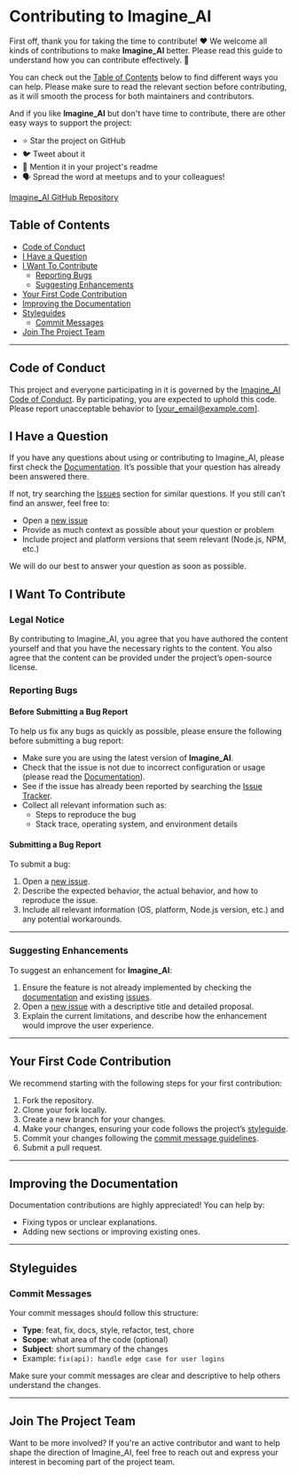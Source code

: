 # Contributing to Imagine_AI

First off, thank you for taking the time to contribute! ❤️ We welcome all kinds of contributions to make **Imagine_AI** better. Please read this guide to understand how you can contribute effectively. 🙌

You can check out the [Table of Contents](#table-of-contents) below to find different ways you can help. Please make sure to read the relevant section before contributing, as it will smooth the process for both maintainers and contributors.

And if you like **Imagine_AI** but don't have time to contribute, there are other easy ways to support the project:

- ⭐ Star the project on GitHub
- 🐦 Tweet about it
- 📄 Mention it in your project's readme
- 🗣 Spread the word at meetups and to your colleagues!

[Imagine_AI GitHub Repository](https://github.com/SurajPratap10/Imagine_AI)

## Table of Contents

- [Code of Conduct](#code-of-conduct)
- [I Have a Question](#i-have-a-question)
- [I Want To Contribute](#i-want-to-contribute)
  - [Reporting Bugs](#reporting-bugs)
  - [Suggesting Enhancements](#suggesting-enhancements)
- [Your First Code Contribution](#your-first-code-contribution)
- [Improving the Documentation](#improving-the-documentation)
- [Styleguides](#styleguides)
  - [Commit Messages](#commit-messages)
- [Join The Project Team](#join-the-project-team)

---

## Code of Conduct

This project and everyone participating in it is governed by the [Imagine_AI Code of Conduct](https://github.com/SurajPratap10/Imagine_AI/blob/main/CODE_OF_CONDUCT.md). By participating, you are expected to uphold this code. Please report unacceptable behavior to [your_email@example.com].

## I Have a Question

If you have any questions about using or contributing to Imagine_AI, please first check the [Documentation](https://github.com/SurajPratap10/Imagine_AI). It’s possible that your question has already been answered there.

If not, try searching the [Issues](https://github.com/SurajPratap10/Imagine_AI/issues) section for similar questions. If you still can’t find an answer, feel free to:

- Open a [new issue](https://github.com/SurajPratap10/Imagine_AI/issues/new)
- Provide as much context as possible about your question or problem
- Include project and platform versions that seem relevant (Node.js, NPM, etc.)

We will do our best to answer your question as soon as possible.

## I Want To Contribute

### Legal Notice

By contributing to Imagine_AI, you agree that you have authored the content yourself and that you have the necessary rights to the content. You also agree that the content can be provided under the project’s open-source license.

### Reporting Bugs

#### Before Submitting a Bug Report

To help us fix any bugs as quickly as possible, please ensure the following before submitting a bug report:

- Make sure you are using the latest version of **Imagine_AI**.
- Check that the issue is not due to incorrect configuration or usage (please read the [Documentation](https://github.com/SurajPratap10/Imagine_AI)).
- See if the issue has already been reported by searching the [Issue Tracker](https://github.com/SurajPratap10/Imagine_AI/issues?q=label%3Abug).
- Collect all relevant information such as:
  - Steps to reproduce the bug
  - Stack trace, operating system, and environment details

#### Submitting a Bug Report

To submit a bug:

1. Open a [new issue](https://github.com/SurajPratap10/Imagine_AI/issues/new).
2. Describe the expected behavior, the actual behavior, and how to reproduce the issue.
3. Include all relevant information (OS, platform, Node.js version, etc.) and any potential workarounds.

---

### Suggesting Enhancements

To suggest an enhancement for **Imagine_AI**:

1. Ensure the feature is not already implemented by checking the [documentation](https://github.com/SurajPratap10/Imagine_AI) and existing [issues](https://github.com/SurajPratap10/Imagine_AI/issues).
2. Open a [new issue](https://github.com/SurajPratap10/Imagine_AI/issues/new) with a descriptive title and detailed proposal.
3. Explain the current limitations, and describe how the enhancement would improve the user experience.

---

## Your First Code Contribution

We recommend starting with the following steps for your first contribution:

1. Fork the repository.
2. Clone your fork locally.
3. Create a new branch for your changes.
4. Make your changes, ensuring your code follows the project’s [styleguide](#styleguides).
5. Commit your changes following the [commit message guidelines](#commit-messages).
6. Submit a pull request.

---

## Improving the Documentation

Documentation contributions are highly appreciated! You can help by:

- Fixing typos or unclear explanations.
- Adding new sections or improving existing ones.

---

## Styleguides

### Commit Messages

Your commit messages should follow this structure:

- **Type**: feat, fix, docs, style, refactor, test, chore
- **Scope**: what area of the code (optional)
- **Subject**: short summary of the changes
- Example: `fix(api): handle edge case for user logins`

Make sure your commit messages are clear and descriptive to help others understand the changes.

---

## Join The Project Team

Want to be more involved? If you're an active contributor and want to help shape the direction of Imagine_AI, feel free to reach out and express your interest in becoming part of the project team.
